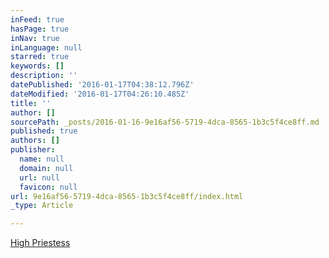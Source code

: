 ```yaml
---
inFeed: true
hasPage: true
inNav: true
inLanguage: null
starred: true
keywords: []
description: ''
datePublished: '2016-01-17T04:38:12.796Z'
dateModified: '2016-01-17T04:26:10.485Z'
title: ''
author: []
sourcePath: _posts/2016-01-16-9e16af56-5719-4dca-8565-1b3c5f4ce8ff.md
published: true
authors: []
publisher:
  name: null
  domain: null
  url: null
  favicon: null
url: 9e16af56-5719-4dca-8565-1b3c5f4ce8ff/index.html
_type: Article

---
```

[High Priestess][0]

[0]: http://highpriestess.guru/